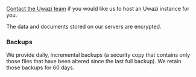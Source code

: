 [Contact the Uwazi team](http://www.uwazi.io/contact-us/) if you would like us to host an Uwazi instance for you.

The data and documents stored on our servers are encrypted. 

### Backups

We provide daily, incremental backups (a security copy that contains only those files that have been altered since the last full backup). We retain those backups for 60 days. 